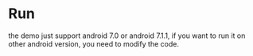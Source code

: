 # Run

the demo just support android 7.0 or android 7.1.1, if you want to run it on other android version, you need to modify the code.
